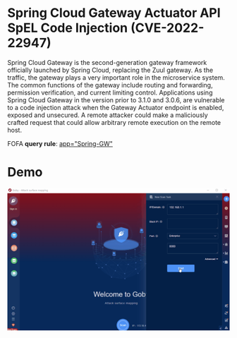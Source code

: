 # Spring Cloud Gateway Actuator API SpEL Code Injection (CVE-2022-22947)

Spring Cloud Gateway is the second-generation gateway framework officially launched by Spring Cloud, replacing the Zuul gateway. As the traffic, the gateway plays a very important role in the microservice system. The common functions of the gateway include routing and forwarding, permission verification, and current limiting control. Applications using Spring Cloud Gateway in the version prior to 3.1.0 and 3.0.6, are vulnerable to a code injection attack when the Gateway Actuator endpoint is enabled, exposed and unsecured. A remote attacker could make a maliciously crafted request that could allow arbitrary remote execution on the remote host.

FOFA **query rule**: [app="Spring-GW"](https://fofa.info/result?qbase64=YXBwPSJTcHJpbmctR1ci)

# Demo

![Spring_Cloud_Gateway_Actuator_API_SpEL-Code_Injection_CVE-2022_22947](Spring_Cloud_Gateway_Actuator_API_SpEL-Code_Injection_CVE-2022_22947.gif)
